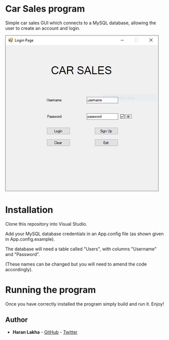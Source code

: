 # Car Sales program
Simple car sales GUI which connects to a MySQL database, allowing the user to create an account and login.

![carsalesUpdate.png](https://raw.githubusercontent.com/haranlakha/car-sales/master/carsalesUpdated.PNG)

# Installation
Clone this repository into Visual Studio.

Add your MySQL database credentials in an App.config file (as shown given in App.config.example).

The database will need a table called "Users", with columns "Username" and "Password".

(These names can be changed but you will need to amend the code accordingly).

# Running the program
Once you have correctly installed the program simply build and run it. Enjoy!

## Author

* **Haran Lakha** - [GitHub](https://github.com/haranlakha) - [Twitter](https://twitter.com/haranlakha)

